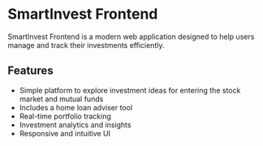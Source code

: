 # SmartInvest Frontend

SmartInvest Frontend is a modern web application designed to help users manage and track their investments efficiently.

## Features

- Simple platform to explore investment ideas for entering the stock market and mutual funds
- Includes a home loan adviser tool
- Real-time portfolio tracking
- Investment analytics and insights
- Responsive and intuitive UI
